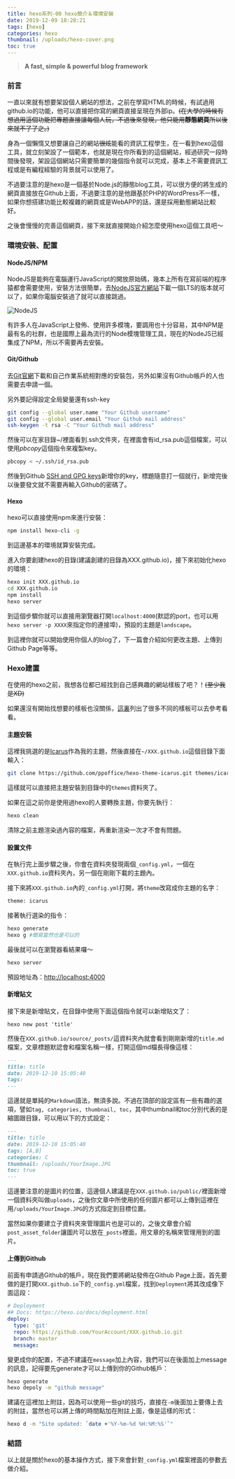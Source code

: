 ```yaml
---
title: hexo系列-00 hexo簡介＆環境安裝
date: 2019-12-09 18:28:21
tags: [hexo]
categories: hexo
thumbnail: /uploads/hexo-cover.png
toc: true
---
```


> **A fast, simple & powerful blog framework**

### 前言

一直以來就有想要架設個人網站的想法，之前在學寫HTML的時候，有試過用github.io的功能，他可以直接把你寫的網頁直接呈現在外部ip。~~(在大學的時候有想過用這個功能把專題直接讓每個人玩，不過後來發現，他只能用**靜態網頁**所以後來就不了了之。)~~

<!--more-->

身為一個懶惰又想要讓自己的網站~~很炫~~能看的資訊工程學生，在一看到hexo這個工具，就立刻架設了一個範本，也就是現在你所看到的這個網站，經過研究一段時間後發現，架設這個網站只需要簡單的幾個指令就可以完成，基本上不需要資訊工程或是有編程經驗的背景就可以使用了。

不過要注意的是hexo是一個基於Node.js的靜態blog工具，可以很方便的將生成的網頁直接放在Github上面，不過要注意的是他跟基於PHP的WordPress不一樣，如果你想搭建功能比較複雜的網頁或是WebAPP的話，還是採用動態網站比較好。

之後會慢慢的完善這個網頁，接下來就直接開始介紹怎麼使用hexo這個工具吧～

### 環境安裝、配置

#### NodeJS/NPM

NodeJS是能夠在電腦運行JavaScript的開放原始碼，幾本上所有在寫前端的程序猿都會需要使用，安裝方法很簡單，去[NodeJS官方網站](https://nodejs.org/en/)下載一個LTS的版本就可以了，如果你電腦安裝過了就可以直接跳過。

![NodeJS](NodeJS.jpg)

有許多人在JavaScript上發佈、使用許多模塊，要調用也十分容易，其中NPM是最有名的社群，也是國際上最為流行的Node模塊管理工具，現在的NodeJS已經集成了NPM，所以不需要再去安裝。

#### Git/Github

去[Git官網](https://git-scm.com)下載和自己作業系統相對應的安裝包，另外如果沒有Github帳戶的人也需要去申請一個。

另外要記得設定全局變量還有ssh-key

```bash
git config --global user.name "Your Github username"
git config --global user.email "Your Github mail address"
ssh-keygen -t rsa -C "Your Github mail address"
```

然後可以在家目錄~/裡面看到.ssh文件夾，在裡面會有id_rsa.pub這個檔案，可以使用*pbcopy*這個指令來複製key。

```bash
pbcopy < ~/.ssh/id_rsa.pub
```

然後到Github [SSH and GPG keys](https://github.com/settings/keys)新增你的key，標題隨意打一個就行，新增完後以後要發文就不需要再輸入Github的密碼了。

#### Hexo

hexo可以直接使用npm來進行安裝：

```bash
npm install hexo-cli -g
```

到這邊基本的環境就算安裝完成。

進入你要創建hexo的目錄(建議創建的目錄為XXX.github.io)，接下來初始化hexo的環境：

```bash
hexo init XXX.github.io
cd XXX.github.io
npm install
hexo server 
```

到這個步驟你就可以直接用瀏覽器打開`localhost:4000`(默認的port，也可以用`hexo server -p XXXX`來指定你的連接埠)，預設的主題是`landscape`。

到這裡你就可以開始使用你個人的blog了，下一篇會介紹如何更改主題、上傳到Github Page等等。

### Hexo建置

在使用的hexo之前，我想各位都已經找到自己感興趣的網站樣板了吧？！~~(至少我是XD)~~

如果還沒有開始找想要的樣板也沒關係，[這裏](https://github.com/hexojs/hexo/wiki/Themes)列出了很多不同的樣板可以去參考看看。

#### 主題安裝

這裡我挑選的是[Icarus](https://github.com/ppoffice/hexo-theme-icarus)作為我的主題，然後直接在`~/XXX.github.io`這個目錄下面輸入：

```bash
git clone https://github.com/ppoffice/hexo-theme-icarus.git themes/icarus
```

這樣就可以直接把主題安裝到目錄中的`themes`資料夾了。

如果在這之前你是使用過hexo的人要轉換主題，你要先執行：

```bash
hexo clean
```

清除之前主題渲染過內容的檔案，再重新渲染一次才不會有問題。

#### 設置文件

在執行完上面步驟之後，你會在資料夾發現兩個`_config.yml`，一個在`XXX.github.io`資料夾內，另一個在剛剛下載的主題內。

接下來將`XXX.github.io`內的`_config.yml`打開，將`theme`改寫成你主題的名字：

```bash
theme: icarus
```

接著執行選染的指令：

```bash
hexo generate
hexo g #簡寫當然也是可以的
```

最後就可以在瀏覽器看結果囉～

```bash
hexo server
```

預設地址為：[http://localhost:4000](http://localhost:4000)

#### 新增貼文

接下來是新增貼文，在目錄中使用下面這個指令就可以新增貼文了：

```
hexo new post 'title'
```

然後在`XXX.github.io/source/_posts/`這資料夾內就會看到剛剛新增的`title.md`檔案，文章標題默認會和檔案名稱一樣，打開這個md檔長得像這樣：

```markdown
---
title: title
date: 2019-12-10 15:05:40
tags:
---
```

這邊就是單純的`Markdown`語法，無須多說。不過在頂部的設定區有一些有趣的選項，譬如`tag, categories, thumbnail, toc`，其中thumbnail和toc分別代表的是縮圖跟目錄，可以用以下的方式設定：

```markdown
---
title: title
date: 2019-12-10 15:05:40
tags: [A,B]
categories: C
thumbnail: /uploads/YourImage.JPG
toc: true
---
```

這邊要注意的是圖片的位置，這邊個人建議是在`XXX.github.io/public/`裡面新增一個資料夾叫做`uploads`，之後你文章中所使用的任何圖片都可以上傳到這裡在用`/uploads/YourImage.JPG`的方式指定到目標位置。

當然如果你要建立子資料夾來管理圖片也是可以的，之後文章會介紹`post_asset_folder`讓圖片可以放在`_posts`裡面，用文章的名稱來管理用到的圖片。

#### 上傳到Github

前面有申請過Github的帳戶，現在我們要將網站發佈在Github Page上面，首先要做的是打開`XXX.github.io`下的`_config.yml`檔案，找到`Deployment`將其改成像下面這段：

```yaml
# Deployment
## Docs: https://hexo.io/docs/deployment.html
deploy:
  type: 'git'
  repo: https://github.com/YourAccount/XXX.github.io.git
  branch: master
  message: 
```

變更成你的配置，不過不建議在`message`加上內容，我們可以在後面加上message的訊息，記得要先generate才可以上傳到你的Github帳戶：

```bash
hexo generate
hexo depoly -m "github message"
```

建議在這裡加上附註，因為可以使用一些git的技巧，直接在`-m`後面加上要傳上去的附註，當然也可以將上傳的時間點加在附註上面，像是這樣的形式：

```bash
hexo d -m "Site updated: `date +'%Y-%m-%d %H:%M:%S'`" 
```

### 結語

以上就是關於hexo的基本操作方式，接下來會針對`_config.yml`檔案裡面的參數去做介紹。